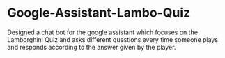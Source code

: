 # Google-Assistant-Lambo-Quiz
Designed a chat bot for the google assistant which focuses on the Lamborghini Quiz and asks different questions every time someone plays and responds according to the answer given by the player.
